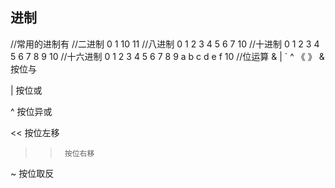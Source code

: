 ## 进制
//常用的进制有
//二进制 0 1 10 11
//八进制 0 1 2 3 4 5 6 7 10
//十进制 0 1 2 3 4 5 6 7 8 9 10
//十六进制 0 1 2 3 4 5 6 7 8 9 a b c d e f 10
//位运算 & | ` ^ 《 》
 &         按位与

   |          按位或

   ^         按位异或

   <<      按位左移

   >>      按位右移

   ~        按位取反
 
